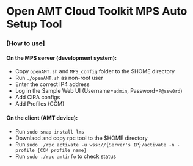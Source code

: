 # Open AMT Cloud Toolkit MPS Auto Setup Tool


### [How to use]


####  On the MPS server (development system):
  - Copy `openAMT.sh` and `MPS_config` folder to the $HOME directory 
  - Run `./openAMT.sh` as non-root user
  - Enter the correct IP4 address
  - Log in the Sample Web UI (Username=`admin`, Password=`P@ssw0rd`)
  - Add CIRA configs
  - Add Profiles (CCM)

#### On the client (AMT device):
 + Run `sudo snap install lms`
 + Downlaod and copy rpc tool to the $HOME directory 
 + Run `sudo ./rpc activate -u wss://{Server's IP}/activate -n -profile {CCM profile name}` 
 + Run `sudo ./rpc amtinfo` to check status


